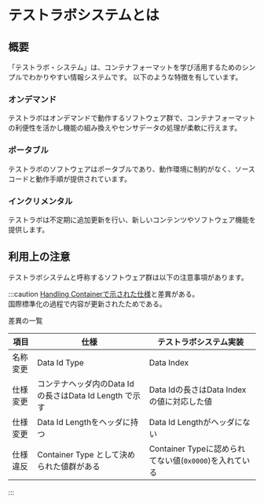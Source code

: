 # テストラボシステムとは

## 概要

「テストラボ・システム」は、コンテナフォーマットを学び活用するためのシンプルでわかりやすい情報システムです。
以下のような特徴を有しています。

### オンデマンド
テストラボはオンデマンドで動作するソフトウェア群で、コンテナフォーマットの利便性を活かし機能の組み換えやセンサデータの処理が柔軟に行えます。

### ポータブル
テストラボのソフトウェアはポータブルであり、動作環境に制約がなく、ソースコードと動作手順が提供されています。

### インクリメンタル
テストラボは不定期に追加更新を行い、新しいコンテンツやソフトウェア機能を提供します。


## 利用上の注意
テストラボシステムと呼称するソフトウェア群は以下の注意事項があります。

:::caution
[Handling Containerで示された仕様](./)と差異がある。  
国際標準化の過程で内容が更新されたためである。

差異の一覧

|項目|仕様|テストラボシステム実装|
|-|-|-|
|名称変更|Data Id Type|Data Index|
|仕様変更|コンテナヘッダ内のData Idの長さはData Id Length で示す| Data Idの長さはData Indexの値に対応した値|
|仕様変更|Data Id Lengthをヘッダに持つ| Data Id Lengthがヘッダにない|
|仕様違反|Container Type として決められた値群がある|Container Typeに認められてない値(`0x0000`)を入れている|
:::